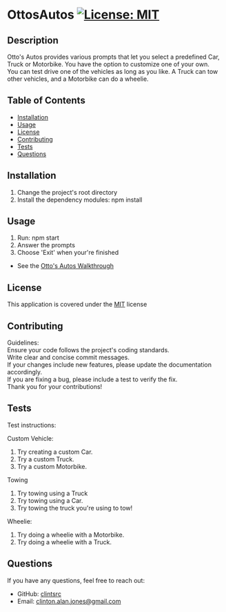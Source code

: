 
# OttosAutos [![License: MIT](https://img.shields.io/badge/License-MIT-yellow.svg)](https://opensource.org/licenses/MIT)

## Description

Otto's Autos provides various prompts that let you select a predefined Car, Truck or Motorbike. You have the option to customize one of your own.  
You can test drive one of the vehicles as long as you like. A Truck can tow other vehicles, and a Motorbike can do a wheelie.

## Table of Contents

- [Installation](#installation)
- [Usage](#usage)
- [License](#license)
- [Contributing](#contributing)
- [Tests](#tests)
- [Questions](#questions)


## Installation

1. Change the project's root directory
2. Install the dependency modules: npm install

## Usage

1. Run: npm start
2. Answer the prompts
3. Choose 'Exit' when your're finished
  
* See the [Otto's Autos Walkthrough](https://drive.google.com/file/d/1YQLbpaQs6NQZWmPPlcUJSWEc0elTSUT1/view)

## License

This application is covered under the [MIT](https://opensource.org/licenses/MIT) license

## Contributing

Guidelines:  
Ensure your code follows the project's coding standards.  
Write clear and concise commit messages.  
If your changes include new features, please update the documentation accordingly.  
If you are fixing a bug, please include a test to verify the fix.  
Thank you for your contributions!

## Tests

Test instructions:
  
Custom Vehicle:  
1. Try creating a custom Car.  
2. Try a custom Truck.  
3. Try a custom Motorbike.
  
Towing  
1. Try towing using a Truck  
2. Try towing using a Car.  
3. Try towing the truck you're using to tow!
  
Wheelie:  
1. Try doing a wheelie with a Motorbike.  
2. Try doing a wheelie with a Truck.

## Questions

If you have any questions, feel free to reach out: 
- GitHub: [clintsrc](https://github.com/clintsrc)  
- Email: clinton.alan.jones@gmail.com

